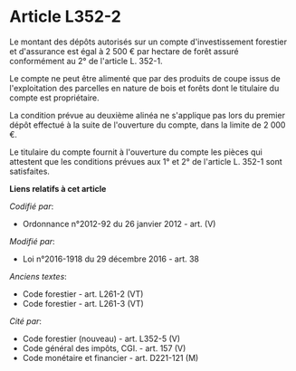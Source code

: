 # Article L352-2

Le montant des dépôts autorisés sur un compte d'investissement forestier et d'assurance est égal à 2 500 € par hectare de
forêt assuré conformément au 2° de l'article L. 352-1. 

Le compte ne peut être alimenté que par des produits de coupe issus de l'exploitation des parcelles en nature de bois et
forêts dont le titulaire du compte est propriétaire. 

La condition prévue au deuxième alinéa ne s'applique pas lors du premier dépôt effectué à la suite de l'ouverture du compte,
dans la limite de 2 000 €. 

Le titulaire du compte fournit à l'ouverture du compte les pièces qui attestent que les conditions prévues aux 1° et 2° de
l'article L. 352-1 sont satisfaites.

**Liens relatifs à cet article**

_Codifié par_:

  - Ordonnance n°2012-92 du 26 janvier 2012 - art. (V)

_Modifié par_:

  - Loi n°2016-1918 du 29 décembre 2016 - art. 38

_Anciens textes_:

  - Code forestier - art. L261-2 (VT)
  - Code forestier - art. L261-3 (VT)

_Cité par_:

  - Code forestier (nouveau) - art. L352-5 (V)
  - Code général des impôts, CGI. - art. 157 (V)
  - Code monétaire et financier - art. D221-121 (M)
